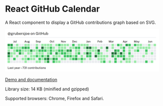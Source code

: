 # React GitHub Calendar

A React component to display a GitHub contributions graph based on SVG.

![Screenshot](preview.png#2)

[Demo and documentation](https://grubersjoe.github.io/react-github-calendar/)

Library size: 14 KB (minified and gzipped)

Supported browsers: Chrome, Firefox and Safari.
